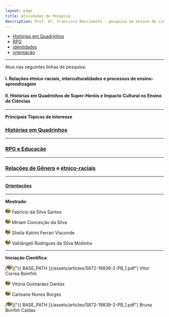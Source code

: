 ```yaml
---
layout: page
title: Atividades de Pesquisa
description: Prof. Dr. Francisco Nascimento - pesquisa em ensino de ciências e educação
---
```


<div class="navbar">
    <div class="navbar-inner">
        <ul class="nav">
            <li><a href="quadrinhos">Histórias em Quadrinhos</a></li>
            <li><a href="rpg">RPG</a></li>
            <li><a href="identidades">identidades</a></li>
            <li><a href="alunos">orientação</a></li>
        </ul>
    </div>
</div>

---
Atuo nas seguintes linhas de pesquisa:

#### I. Relações étnico-raciais, interculturalidades e processos de ensino-aprendizagem

#### II. Histórias em Quadrinhos de Super-Heróis e Impacto Cultural no Ensino de Ciências

---

**Principais Tópicos de Interesse**

### <a name="quadrinhos"></a>[Histórias em Quadrinhos](https://itxesco.github.io/pages/hq.html)

---

### <a name="rpg"></a>[RPG e Educação](https://itxesco.github.io/pages/rpg.html)

---

### <a name="identidades"></a>[Relações de Gênero](itxesco.github.io/pages/genero.html) e [étnico-raciais](itxesco.github.io/pages/etnicoraciais.html)

---
#### <a name="alunos"></a>[Orientações](https://itxesco.github.io/pages/alunos.html)

---

**Mestrado**: 

 [![lattes](icons16/lattes-icon.png)]("http://lattes.cnpq.br/7551985613163404") Fabrício da Silva Santos  

 [![lattes](icons16/lattes-icon.png)](http://lattes.cnpq.br/4026848433366326) Miriam Conceição da Silva 

 [![lattes](icons16/lattes-icon.png)](http://lattes.cnpq.br/8317287394228958) Sheila Katrini Ferrari Visconde 

 [![lattes](icons16/lattes-icon.png)](http://lattes.cnpq.br/0265292324050570) Valtiângeli Rodrigues da Silva Moitinho 
 
 ---

**Iniciação Científica**:

[![lattes](icons16/lattes-icon.png)]("{{ BASE_PATH }}/assets/articles/5872-19839-2-PB_1.pdf") Vitor Correa Bomfim 

[![lattes](icons16/lattes-icon.png)](http://lattes.cnpq.br/0441717524768073) Vitória Guimarães Dantas  

[![lattes](icons16/lattes-icon.png)](http://lattes.cnpq.br/5977115182619808) Carleane Nunes Borges 

[![lattes](icons16/lattes-icon.png)]("{{ BASE_PATH }}/assets/articles/5872-19839-2-PB_1.pdf") Bruna Bonfim Caldas   
